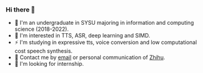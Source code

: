 ### Hi there 👋

- 🏫 I'm an undergraduate in SYSU majoring in information and computing science (2018-2022).
- 🌱 I'm interested in TTS, ASR, deep learning and SIMD.
- ⚡ I'm studying in expressive tts, voice conversion and low computational cost speech synthesis.
- 💬 Contact me by [email](mailto:xcmyz@outlook.com) or personal communication of [Zhihu](https://www.zhihu.com/people/xing-chen-man-you-zhe).
- 👀 I'm looking for internship.

<!-- <img src="https://github-readme-stats.vercel.app/api?username=xcmyz&show_icons=true&icon_color=805AD5&text_color=718096&bg_color=ffffff&hide_title=true" /> -->

<!-- - 👯 I’m looking to collaborate on ...
- 🤔 I’m looking for help with ...
- 💬 Ask me about ...
- 📫 How to reach me: ...
- 😄 Pronouns: ...
- ⚡ Fun fact: ... -->
